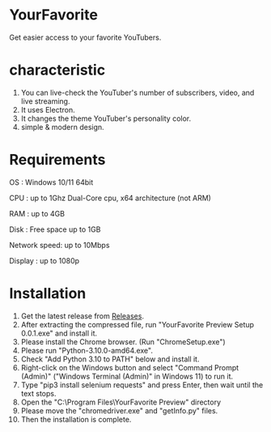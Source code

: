 # YourFavorite
Get easier access to your favorite YouTubers.

# characteristic
1. You can live-check the YouTuber's number of subscribers, video, and live streaming.
2. It uses Electron.
3. It changes the theme YouTuber's personality color.
4. simple & modern design.

# Requirements
OS : Windows 10/11 64bit

CPU : up to 1Ghz Dual-Core cpu, x64 architecture (not ARM)

RAM : up to 4GB

Disk : Free space up to 1GB

Network speed: up to 10Mbps

Display : up to 1080p

# Installation
1. Get the latest release from [Releases](https://github.com/cottons-kr/YourFavorite/releases).
2. After extracting the compressed file, run "YourFavorite Preview Setup 0.0.1.exe" and install it.
3. Please install the Chrome browser. (Run "ChromeSetup.exe")
4. Please run "Python-3.10.0-amd64.exe".
5. Check "Add Python 3.10 to PATH" below and install it.
6. Right-click on the Windows button and select "Command Prompt (Admin)" ("Windows Terminal (Admin)" in Windows 11) to run it.
7. Type "pip3 install selenium requests" and press Enter, then wait until the text stops.
8. Open the "C:\Program Files\YourFavorite Preview" directory
9. Please move the "chromedriver.exe" and "getInfo.py" files.
10. Then the installation is complete.

